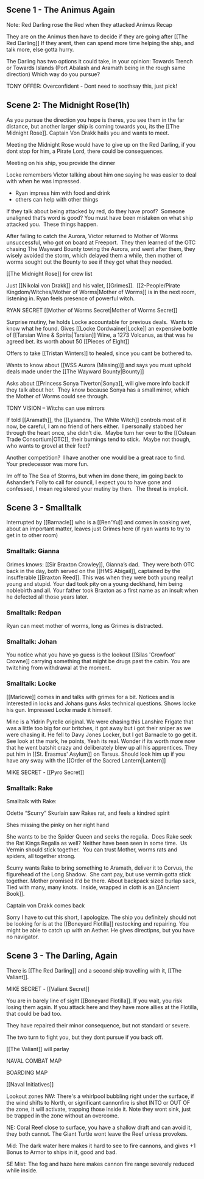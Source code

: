 ## Scene 1 - The Animus Again
Note:  Red Darling rose the Red when they attacked Animus
Recap

They are on the Animus then have to decide if they are going after [[The Red Darling]]  If they arent, then can spend more time helping the ship, and talk more, else gotta hurry.

The Darling has two options it could take, in your opinion:  Towards Trench or Towards Islands (Port Abalash and Aramath being in the rough same direction)
Which way do you pursue?

TONY OFFER:  Overconfident - Dont need to soothsay this, just pick!

## Scene 2: The Midnight Rose(1h)
As you pursue the direction you hope is theres, you see them in the far distance, but another larger ship is coming towards you, its the [[The Midnight Rose]].  Captain Von Drakk hails you and wants to meet.

Meeting the Midnight Rose would have to give up on the Red Darling, if you dont stop for him, a Pirate Lord, there could be consequences.


Meeting on his ship, you provide the dinner

Locke remembers Victor talking about him one saying he was easier to deal with when he was impressed.
 - Ryan impress him with food and drink
- others can help with other things 


If they talk about being attacked by red, do they have proof?  Someone unaligned that’s word is good?  You must have been mistaken on what ship attacked you.  These things happen.

After failing to catch the Aurora, Victor returned to Mother of Worms unsuccessful, who got on board at Freeport.  They then learned of the OTC chasing The Wayward Bounty towing the Aurora, and went after them, they wisely avoided the storm, which delayed them a while, then mother of worms sought out the Bounty to see if they got what they needed.

[[The Midnight Rose]] for crew list


Just [[Nikolai von Drakk]] and his valet, [[Grimes]].  [[2-People/Pirate Kingdom/Witches/Mother of Worms|Mother of Worms]] is in the next room, listening in. Ryan feels presence of powerful witch.

RYAN SECRET [[Mother of Worms Secret|Mother of Worms Secret]]

Surprise mutiny, he holds Locke accountable for previous deals.  Wants to know what he found.  Gives [[Locke Cordwainer|Locke]] an expensive bottle of [[Tarsian Wine & Spirits|Tarsian]] Wine, a 1273 Volcanus, as that was he agreed bet. its worth about 50 [[Pieces of Eight]]

Offers to take [[Tristan Winters]] to healed, since you cant be bothered to.

Wants to know about [[WSS Aurora (Missing)]] and says you must uphold deals made under the [[The Wayward Bounty|Bounty]]

Asks about [[Princess Sonya Tiverton|Sonya]], will give more info back if they talk about her.  They know because Sonya has a small mirror, which the Mother of Worms could see through.

TONY VISION – Witchs can use mirrors

If told [[Aramath]], the [[Lysandra, The White Witch]] controls most of it now, be careful, I am no friend of hers either.  I personally stabbed her through the heart once, she didn’t die.  Maybe turn her over to the [[Ostean Trade Consortium|OTC]], their burnings tend to stick.  Maybe not though, who wants to grovel at their feet?

Another competition?  I have another one would be a great race to find.  Your predecessor was more fun.

Im off to The Sea of Storms, but when im done there, im going back to Ashander’s Folly to call for council, I expect you to have gone and confessed, I mean registered your mutiny by then.  The threat is implicit.

## Scene 3 - Smalltalk

Interrupted by [[Barnacle]] who is a [[Ren'Yu]] and comes in soaking wet, about an important matter, leaves just Grimes here (if ryan wants to try to get in to other room)

### Smalltalk: Gianna
Grimes knows: [[Sir Braxton Crowley]], Gianna’s dad.  They were both OTC back in the day, both served on the [[HMS Abigail]], captained by the insufferable [[Braxton Reed]].  This was when they were both young reallyt young and stupid.  Your dad took pity on a young deckhand, him being noblebirth and all.  Your father took Braxton as a first name as an insult when he defected all those years later.

### Smalltalk: Redpan
Ryan can meet mother of worms, long as Grimes is distracted.

### Smalltalk: Johan
You notice what you have yo guess is the lookout [[Silas 'Crowfoot' Crowne]] carrying something that might be drugs past the cabin.  You are twitching from withdrawal at the moment.

### Smalltalk: Locke
[[Marlowe]] comes in and talks with grimes for a bit.  Notices and is Interested in locks and Johans guns
Asks technical questions.  Shows locke his gun.  Impressed Locke made it himself.  

Mine is a Yidrin Pyrelle original.  We were chasing this Lanshire Frigate that was a little too big for our britches, it got away but i got their sniper as we were chasing it.  He fell to Davy Jones Locker, but I got Barnacle to go get it.  See look at the mark, he points, Yeah its real.  Wonder if its worth more now that he went batshit crazy and deliberately blew up all his apprentices.  They put him in [[St. Erasmus' Asylum]] on Tarsus.  Should look him up if you have any sway with the [[Order of the Sacred Lantern|Lantern]]

MIKE SECRET - [[Pyro Secret]]

### Smalltalk: Rake
Smalltalk with Rake:

Odette “Scurry” Skurlain saw Rakes rat, and feels a kindred spirit

Shes missing the pinky on her right hand

She wants to be the Spider Queen and seeks the regalia.  Does Rake seek the Rat Kings Regalia as well?  Neither have been seen in some time.   Us Vermin should stick together.  You can trust Mother, worms rats and spiders, all together strong.

Scurry wants Rake to bring something to Aramath, deliver it to Corvus, the figurehead of the Long Shadow.  She cant pay, but use vermin gotta stick together.  Mother promised it’d be there.  About backpack sized burlap sack, Tied with many, many knots.  Inside, wrapped in cloth is an [[Ancient Book]].


Captain von Drakk comes back

Sorry I have to cut this short, I apologize.  The ship you definitely should not be looking for is at the [[Boneyard Flotilla]] restocking and repairing.  You might be able to catch up with an Aether. He gives directipns, but you have no navigator.   

## Scene 3 - The Darling, Again
There is [[The Red Darling]] and a second ship travelling with it, [[The Valiant]].

MIKE SECRET - [[Valiant Secret]]

You are in barely line of sight [[Boneyard Flotilla]].  If you wait, you risk losing them again. If you attack here and they have more allies at the Flotilla, that could be bad too.

They have repaired their minor consequence, but not standard or severe.

The two turn to fight you, but they dont pursue if you back off.

[[The Valiant]] will parlay

NAVAL COMBAT MAP

BOARDING MAP 

[[Naval Initiatives]]

Lookout zones
NW:  There's a whirlpool bubbling right under the surface, if the wind shifts to North, or significant cannonfire is shot INTO or OUT OF the zone, it will activate, trapping those inside it.  Note they wont sink, just be trapped in the zone without an overcome.

NE: Coral Reef close to surface, you have a shallow draft and can avoid it, they both cannot.  The Giant Turtle wont leave the Reef unless provokes.

Mid: The dark water here makes it hard to see to fire cannons, and gives +1 Bonus to Armor to ships in it, good and bad.

SE Mist:  The fog and haze here makes cannon fire range severely reduced while inside.